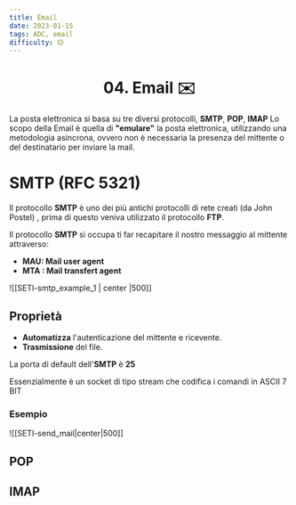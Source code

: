 ```yaml
---
title: Email
date: 2023-01-15
tags: ADC, email
difficulty: 🟡
---
```


<h1  style="text-align: center;"> 04. Email ✉️</h1>

La posta elettronica si basa su tre diversi protocolli, **SMTP**, **POP**, **IMAP**
Lo scopo della Email è quella di **"emulare"** la posta elettronica, utilizzando una metodologia asincrona, ovvero non è necessaria la presenza del mittente o del destinatario per inviare la mail.

# SMTP (RFC 5321)
Il protocollo **SMTP** è uno dei più antichi protocolli di rete creati (da John Postel) , prima di questo veniva utilizzato il protocollo **FTP**.

Il protocollo **SMTP** si occupa ti far recapitare il nostro messaggio al mittente attraverso:
- **MAU: Mail user agent**
- **MTA : Mail transfert agent**

![[SETI-smtp_example_1 | center |500]]

## Proprietà
- **Automatizza** l'autenticazione del mittente e ricevente.
- **Trasmissione** del file.

La porta di default dell'**SMTP** è **25**

Essenzialmente è un socket di tipo stream che codifica i comandi in ASCII 7 BIT


### Esempio

![[SETI-send_mail|center|500]]


## POP




## IMAP

